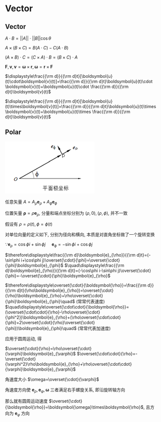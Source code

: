 # Vector

## Vector

$A\cdot B=||A||\cdot ||B||\cos\theta$

$A\times (B\times C) = B(A\cdot C)-C(A\cdot B)$

$(A\times B)\cdot C=(C\times A)\cdot B=(B\times C)\cdot A$

$\boldsymbol{F}, \boldsymbol{v}, \boldsymbol{v}=\boldsymbol{\omega}\times\boldsymbol{r}, \boldsymbol{\omega}=\boldsymbol{r}\times\boldsymbol{F}$

$\displaystyle\frac{{\rm d}}{{\rm d}t}[\boldsymbol{u}(t)\cdot\boldsymbol{v}(t)]=\frac{{\rm d}}{{\rm d}t}\boldsymbol{u}(t)\cdot \boldsymbol{v}(t)+\boldsymbol{u}(t)\cdot \frac{{\rm d}}{{\rm d}t}\boldsymbol{v}(t)$

$\displaystyle\frac{{\rm d}}{{\rm d}t}[\boldsymbol{u}(t)\times\boldsymbol{v}(t)]=\frac{{\rm d}}{{\rm d}t}\boldsymbol{u}(t)\times \boldsymbol{v}(t)+\boldsymbol{u}(t)\times \frac{{\rm d}}{{\rm d}t}\boldsymbol{v}(t)$

## Polar

![](./images/2021-03-15-22-47-21.png)

任意矢量 $A=A_{\rho}\boldsymbol{e}_{\rho}+A_{\phi}\boldsymbol{e}_{\phi}$

位置矢量 $\boldsymbol{\rho}=\rho\boldsymbol{e}_{\rho}$, 分量和端点坐标分别为 $(\rho,0), (\rho,\phi)$, 并不一致

假设有 $\rho=\rho(t), \phi=\phi(t)$

对单位向量的定义如下, 分别为径向和横向, 本质是对直角坐标做了一个旋转变换

$\because \boldsymbol{e}_{\rho}=\cos\phi i+\sin\phi j$
$\quad\boldsymbol{e}_{\phi}=-\sin\phi i+\cos\phi j$

$\therefore\displaystyle\frac{{\rm d}\boldsymbol{e}_{\rho}}{{\rm d}t}=(-\sin\phi i+\cos\phi j)\overset{\cdot}{\phi}=\overset{\cdot}{\phi}\boldsymbol{e}_{\phi}$
$\quad\displaystyle\frac{{\rm d}\boldsymbol{e}_{\rho}}{{\rm d}t}=(-\cos\phi i-\sin\phi j)\overset{\cdot}{\phi}=-\overset{\cdot}{\phi}\boldsymbol{e}_{\rho}$

$\therefore\displaystyle\overset{\cdot}{\boldsymbol{\rho}}=\frac{{\rm d}}{{\rm d}t}(\rho\boldsymbol{e}_{\rho})=\overset{\cdot}{\rho}\boldsymbol{e}_{\rho}+\rho\overset{\cdot}{\phi}\boldsymbol{e}_{\phi}\quad$ (常常代表速度)
$\quad\displaystyle\overset{\cdot\cdot}{\boldsymbol{\rho}}=(\overset{\cdot\cdot}{\rho}-\rho\overset{\cdot}{\phi^2})\boldsymbol{e}_{\rho}+(\rho\overset{\cdot\cdot}{\phi}+2\overset{\cdot}{\rho}\overset{\cdot}{\phi})\boldsymbol{e}_{\phi}\quad$ (常常代表加速度)

应用于圆周运动, 得

$\overset{\cdot}{\rho}=\rho\overset{\cdot}{\varphi}\boldsymbol{e}_{\varphi}$
$\overset{\cdot\cdot}{\rho}=-\overset{\cdot}{\varphi^2}\rho\boldsymbol{e}_{\rho}+\rho\overset{\cdot\cdot}{\varphi}\boldsymbol{e}_{\varphi}$

角速度大小 $\omega=\overset{\cdot}{\varphi}$

角速度方向使 $\boldsymbol{e}_{\rho}, \boldsymbol{e}_{\varphi}, \boldsymbol{\omega}$ 三者满足右手螺旋关系, 即沿旋转轴方向

那么就有圆周运动速度 $\overset{\cdot}{\boldsymbol{\rho}}=\boldsymbol{\omega}\times\boldsymbol{\rho}$, 且方向为 $\boldsymbol{e}_{\varphi}$ 方向

